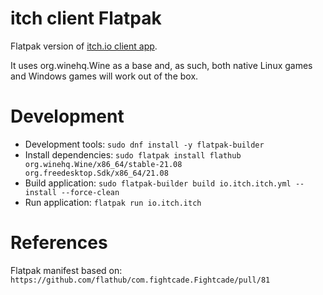 # itch client Flatpak 
Flatpak version of [itch.io client app](https://itch.io/app).

It uses org.winehq.Wine as a base and, as such, both native Linux games and Windows games will work out of the box. 

# Development
  - Development tools: `sudo dnf install -y flatpak-builder`
  - Install dependencies: `sudo flatpak install flathub org.winehq.Wine/x86_64/stable-21.08 org.freedesktop.Sdk/x86_64/21.08`
  - Build application: `sudo flatpak-builder build io.itch.itch.yml --install --force-clean`
  - Run application: `flatpak run io.itch.itch`

# References
Flatpak manifest based on: `https://github.com/flathub/com.fightcade.Fightcade/pull/81`
